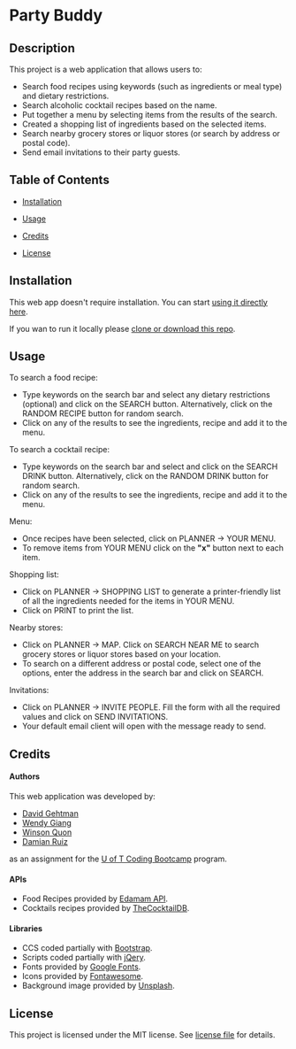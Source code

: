 # Party Buddy

## Description

This project is a web application that allows users to:

- Search food recipes using keywords (such as ingredients or meal type) and dietary restrictions.
- Search alcoholic cocktail recipes based on the name.
- Put together a menu by selecting items from the results of the search.
- Created a shopping list of ingredients based on the selected items.
- Search nearby grocery stores or liquor stores (or search by address or postal code).
- Send email invitations to their party guests.



## Table of Contents

- [Installation](#Installation)

- [Usage](#Usage)

- [Credits](#Credits)

- [License](#License)

  

## Installation

This web app doesn't require installation. You can start [using it directly here](https:jondam1985.github.io/party-buddy).

If you wan to run it locally please [clone or download this repo](https://github.com/jondam1985/party-buddy).



## Usage

To search a food recipe:

- Type keywords on the search bar and select any dietary restrictions (optional) and click on the SEARCH button. Alternatively, click on the RANDOM RECIPE button for random search. 
- Click on any of the results to see the ingredients, recipe and add it to the menu.

To search a cocktail recipe:

- Type keywords on the search bar and select and click on the SEARCH DRINK button. Alternatively, click on the RANDOM DRINK button for random search. 
- Click on any of the results to see the ingredients, recipe and add it to the menu.

Menu:

- Once recipes have been selected, click on PLANNER -> YOUR MENU.
- To remove items from YOUR MENU click on the **"x"** button next to each item.

Shopping list:

- Click on PLANNER -> SHOPPING LIST to generate a printer-friendly list of all the ingredients needed for the items in YOUR MENU.
- Click on PRINT to print the list.

Nearby stores:

- Click on PLANNER -> MAP. Click on SEARCH NEAR ME to search grocery stores or liquor stores based on your location.
- To search on a different address or postal code, select one of the options, enter the address in the search bar and click on SEARCH.

Invitations:

- Click on PLANNER -> INVITE PEOPLE. Fill the form with all the required values and click on SEND INVITATIONS.
- Your default email client will open with the message ready to send.

## Credits

#### Authors

This web application was developed by:

- [David Gehtman](https://github.com/davidgeht)
- [Wendy Giang](https://github.com/wendyhub)
- [Winson Quon](https://github.com/Winyumi)
- [Damian Ruiz](https://gitbuh.com/jondam1985) 

as an assignment for the [U of T Coding Bootcamp](https://bootcamp.learn.utoronto.ca/coding/) program.

#### APIs

- Food Recipes provided by [Edamam API](https://developer.edamam.com).
- Cocktails recipes provided by [TheCocktailDB](https://www.thecocktaildb.com).

#### Libraries

- CCS coded partially with [Bootstrap](https://getbootstrap.com).
- Scripts coded partially with [jQery]( https://jquery.com/ ).
- Fonts provided by [Google Fonts](https://fonts.google.com).
- Icons provided by [Fontawesome]( https://fontawesome.com/ ).
- Background image provided by [Unsplash](https://unsplash.com).



## License

This project is licensed under the MIT license. See [license file](https://github.com/jondam1985/party-buddy/blob/master/LICENSE) for details.

 
